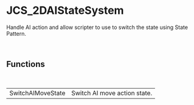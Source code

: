 <div id="content-header">
  <h1>JCS_2DAIStateSystem</h1>
</div>

<p>
  Handle AI action and allow scripter to use to switch the
  state using State Pattern.
</p>


<br/>
<h2>Functions</h2>
<br/>

<table>
  <tr>
    <td>SwitchAIMoveState</td>
    <td>Switch AI move action state.</td>
  </tr>
</table>

